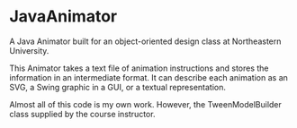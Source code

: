 # JavaAnimator
A Java Animator built for an object-oriented design class at Northeastern University.

This Animator takes a text file of animation instructions and stores the information in an intermediate format.
It can describe each animation as an SVG, a Swing graphic in a GUI, or a textual representation.

Almost all of this code is my own work. However, the TweenModelBuilder class supplied by the course instructor.
